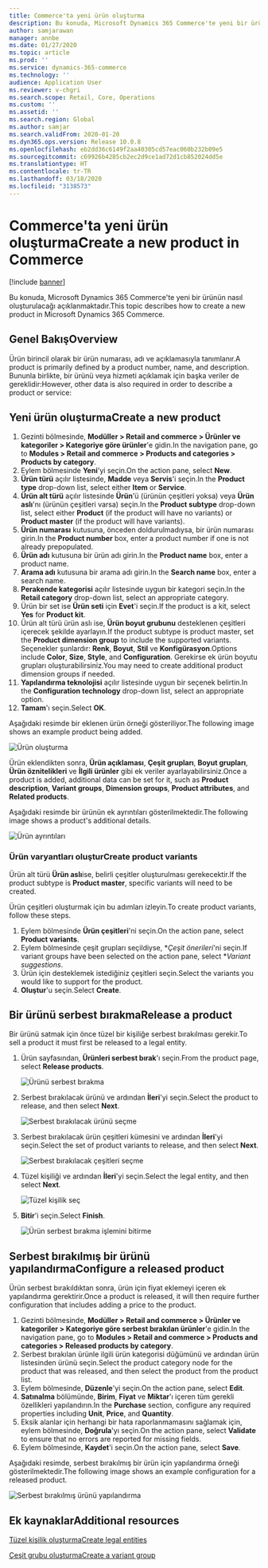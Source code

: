 ```yaml
---
title: Commerce'ta yeni ürün oluşturma
description: Bu konuda, Microsoft Dynamics 365 Commerce'te yeni bir ürünün nasıl oluşturulacağı açıklanmaktadır.
author: samjarawan
manager: annbe
ms.date: 01/27/2020
ms.topic: article
ms.prod: ''
ms.service: dynamics-365-commerce
ms.technology: ''
audience: Application User
ms.reviewer: v-chgri
ms.search.scope: Retail, Core, Operations
ms.custom: ''
ms.assetid: ''
ms.search.region: Global
ms.author: samjar
ms.search.validFrom: 2020-01-20
ms.dyn365.ops.version: Release 10.0.8
ms.openlocfilehash: eb2dd36c6149f2aa40305cd57eac060b232b09e5
ms.sourcegitcommit: c69926b4285cb2ec2d9ce1ad72d1cb852024dd5e
ms.translationtype: HT
ms.contentlocale: tr-TR
ms.lasthandoff: 03/18/2020
ms.locfileid: "3138573"
---
```

# <a name="create-a-new-product-in-commerce"></a><span data-ttu-id="60534-103">Commerce'ta yeni ürün oluşturma</span><span class="sxs-lookup"><span data-stu-id="60534-103">Create a new product in Commerce</span></span>


[!include [banner](includes/banner.md)]

<span data-ttu-id="60534-104">Bu konuda, Microsoft Dynamics 365 Commerce'te yeni bir ürünün nasıl oluşturulacağı açıklanmaktadır.</span><span class="sxs-lookup"><span data-stu-id="60534-104">This topic describes how to create a new product in Microsoft Dynamics 365 Commerce.</span></span>

## <a name="overview"></a><span data-ttu-id="60534-105">Genel Bakış</span><span class="sxs-lookup"><span data-stu-id="60534-105">Overview</span></span>

<span data-ttu-id="60534-106">Ürün birincil olarak bir ürün numarası, adı ve açıklamasıyla tanımlanır.</span><span class="sxs-lookup"><span data-stu-id="60534-106">A product is primarily defined by a product number, name, and description.</span></span> <span data-ttu-id="60534-107">Bununla birlikte, bir ürünü veya hizmeti açıklamak için başka veriler de gereklidir:</span><span class="sxs-lookup"><span data-stu-id="60534-107">However, other data is also required in order to describe a product or service:</span></span>

## <a name="create-a-new-product"></a><span data-ttu-id="60534-108">Yeni ürün oluşturma</span><span class="sxs-lookup"><span data-stu-id="60534-108">Create a new product</span></span>

1. <span data-ttu-id="60534-109">Gezinti bölmesinde, **Modüller \> Retail and commerce \> Ürünler ve kategoriler \> Kategoriye göre ürünler**'e gidin.</span><span class="sxs-lookup"><span data-stu-id="60534-109">In the navigation pane, go to **Modules \> Retail and commerce \> Products and categories \> Products by category**.</span></span>
1. <span data-ttu-id="60534-110">Eylem bölmesinde **Yeni**'yi seçin.</span><span class="sxs-lookup"><span data-stu-id="60534-110">On the action pane, select **New**.</span></span>
1. <span data-ttu-id="60534-111">**Ürün türü** açılır listesinde, **Madde** veya **Servis**'i seçin.</span><span class="sxs-lookup"><span data-stu-id="60534-111">In the **Product type** drop-down list, select either **Item** or **Service**.</span></span>
1. <span data-ttu-id="60534-112">**Ürün alt türü** açılır listesinde **Ürün**'ü (ürünün çeşitleri yoksa) veya **Ürün aslı**'nı (ürünün çeşitleri varsa) seçin.</span><span class="sxs-lookup"><span data-stu-id="60534-112">In the **Product subtype** drop-down list, select either **Product** (if the product will have no variants) or **Product master** (if the product will have variants).</span></span>
1. <span data-ttu-id="60534-113">**Ürün numarası** kutusuna, önceden doldurulmadıysa, bir ürün numarası girin.</span><span class="sxs-lookup"><span data-stu-id="60534-113">In the **Product number** box, enter a product number if one is not already prepopulated.</span></span>
1. <span data-ttu-id="60534-114">**Ürün adı** kutusuna bir ürün adı girin.</span><span class="sxs-lookup"><span data-stu-id="60534-114">In the **Product name** box, enter a product name.</span></span>
1. <span data-ttu-id="60534-115">**Arama adı** kutusuna bir arama adı girin.</span><span class="sxs-lookup"><span data-stu-id="60534-115">In the **Search name** box, enter a search name.</span></span>
1. <span data-ttu-id="60534-116">**Perakende kategorisi** açılır listesinde uygun bir kategori seçin.</span><span class="sxs-lookup"><span data-stu-id="60534-116">In the **Retail category** drop-down list, select an appropriate category.</span></span>
1. <span data-ttu-id="60534-117">Ürün bir set ise **Ürün seti** için **Evet**'i seçin.</span><span class="sxs-lookup"><span data-stu-id="60534-117">If the product is a kit, select **Yes** for **Product kit**.</span></span>
1. <span data-ttu-id="60534-118">Ürün alt türü ürün aslı ise, **Ürün boyut grubunu** desteklenen çeşitleri içerecek şekilde ayarlayın.</span><span class="sxs-lookup"><span data-stu-id="60534-118">If the product subtype is product master, set the **Product dimension group** to include the supported variants.</span></span> <span data-ttu-id="60534-119">Seçenekler şunlardır: **Renk**, **Boyut**, **Stil** ve **Konfigürasyon**.</span><span class="sxs-lookup"><span data-stu-id="60534-119">Options include **Color**, **Size**, **Style**, and **Configuration**.</span></span> <span data-ttu-id="60534-120">Gerekirse ek ürün boyutu grupları oluşturabilirsiniz.</span><span class="sxs-lookup"><span data-stu-id="60534-120">You may need to create additional product dimension groups if needed.</span></span>
1. <span data-ttu-id="60534-121">**Yapılandırma teknolojisi** açılır listesinde uygun bir seçenek belirtin.</span><span class="sxs-lookup"><span data-stu-id="60534-121">In the **Configuration technology** drop-down list, select an appropriate option.</span></span>
1. <span data-ttu-id="60534-122">**Tamam**'ı seçin.</span><span class="sxs-lookup"><span data-stu-id="60534-122">Select **OK**.</span></span>

<span data-ttu-id="60534-123">Aşağıdaki resimde bir eklenen ürün örneği gösteriliyor.</span><span class="sxs-lookup"><span data-stu-id="60534-123">The following image shows an example product being added.</span></span>

![Ürün oluşturma](media/create-new-product.png)

<span data-ttu-id="60534-125">Ürün eklendikten sonra, **Ürün açıklaması**, **Çeşit grupları**, **Boyut grupları**, **Ürün öznitelikleri** ve **İlgili ürünler** gibi ek veriler ayarlayabilirsiniz.</span><span class="sxs-lookup"><span data-stu-id="60534-125">Once a product is added, additional data can be set for it, such as **Product description**, **Variant groups**, **Dimension groups**, **Product attributes**, and **Related products**.</span></span>

<span data-ttu-id="60534-126">Aşağıdaki resimde bir ürünün ek ayrıntıları gösterilmektedir.</span><span class="sxs-lookup"><span data-stu-id="60534-126">The following image shows a product's additional details.</span></span>

![Ürün ayrıntıları](media/create-new-product-2.png)

### <a name="create-product-variants"></a><span data-ttu-id="60534-128">Ürün varyantları oluştur</span><span class="sxs-lookup"><span data-stu-id="60534-128">Create product variants</span></span>

<span data-ttu-id="60534-129">Ürün alt türü **Ürün aslı**ise, belirli çeşitler oluşturulması gerekecektir.</span><span class="sxs-lookup"><span data-stu-id="60534-129">If the product subtype is **Product master**, specific variants will need to be created.</span></span> 

<span data-ttu-id="60534-130">Ürün çeşitleri oluşturmak için bu adımları izleyin.</span><span class="sxs-lookup"><span data-stu-id="60534-130">To create product variants, follow these steps.</span></span>

1. <span data-ttu-id="60534-131">Eylem bölmesinde **Ürün çeşitleri**'ni seçin.</span><span class="sxs-lookup"><span data-stu-id="60534-131">On the action pane, select **Product variants**.</span></span>
1. <span data-ttu-id="60534-132">Eylem bölmesinde çeşit grupları seçildiyse, \**Çeşit önerileri*'ni seçin.</span><span class="sxs-lookup"><span data-stu-id="60534-132">If variant groups have been selected on the action pane, select \**Variant suggestions*.</span></span>
1. <span data-ttu-id="60534-133">Ürün için desteklemek istediğiniz çeşitleri seçin.</span><span class="sxs-lookup"><span data-stu-id="60534-133">Select the variants you would like to support for the product.</span></span>
1. <span data-ttu-id="60534-134">**Oluştur**'u seçin.</span><span class="sxs-lookup"><span data-stu-id="60534-134">Select **Create**.</span></span>

## <a name="release-a-product"></a><span data-ttu-id="60534-135">Bir ürünü serbest bırakma</span><span class="sxs-lookup"><span data-stu-id="60534-135">Release a product</span></span>

<span data-ttu-id="60534-136">Bir ürünü satmak için önce tüzel bir kişiliğe serbest bırakılması gerekir.</span><span class="sxs-lookup"><span data-stu-id="60534-136">To sell a product it must first be released to a legal entity.</span></span>

1. <span data-ttu-id="60534-137">Ürün sayfasından, **Ürünleri serbest bırak**'ı seçin.</span><span class="sxs-lookup"><span data-stu-id="60534-137">From the product page, select **Release products**.</span></span>

    ![Ürünü serbest bırakma](media/create-new-product-3.png)

1. <span data-ttu-id="60534-139">Serbest bırakılacak ürünü ve ardından **İleri**'yi seçin.</span><span class="sxs-lookup"><span data-stu-id="60534-139">Select the product to release, and then select **Next**.</span></span>

    ![Serbest bırakılacak ürünü seçme](media/create-new-product-4.png)

1. <span data-ttu-id="60534-141">Serbest bırakılacak ürün çeşitleri kümesini ve ardından **İleri**'yi seçin.</span><span class="sxs-lookup"><span data-stu-id="60534-141">Select the set of product variants to release, and then select **Next**.</span></span>

    ![Serbest bırakılacak çeşitleri seçme](media/create-new-product-5.png)

1. <span data-ttu-id="60534-143">Tüzel kişiliği ve ardından **İleri**'yi seçin.</span><span class="sxs-lookup"><span data-stu-id="60534-143">Select the legal entity, and then select **Next**.</span></span>

    ![Tüzel kişilik seç](media/create-new-product-6.png)

1. <span data-ttu-id="60534-145">**Bitir**'i seçin.</span><span class="sxs-lookup"><span data-stu-id="60534-145">Select **Finish**.</span></span>

    ![Ürün serbest bırakma işlemini bitirme](media/create-new-product-7.png)

## <a name="configure-a-released-product"></a><span data-ttu-id="60534-147">Serbest bırakılmış bir ürünü yapılandırma</span><span class="sxs-lookup"><span data-stu-id="60534-147">Configure a released product</span></span>

<span data-ttu-id="60534-148">Ürün serbest bırakıldıktan sonra, ürün için fiyat eklemeyi içeren ek yapılandırma gerektirir.</span><span class="sxs-lookup"><span data-stu-id="60534-148">Once a product is released, it will then require further configuration that includes adding a price to the product.</span></span>

1. <span data-ttu-id="60534-149">Gezinti bölmesinde, **Modüller \> Retail and commerce \> Ürünler ve kategoriler \> Kategoriye göre serbest bırakılan ürünler**'e gidin.</span><span class="sxs-lookup"><span data-stu-id="60534-149">In the navigation pane, go to **Modules \> Retail and commerce \> Products and categories \> Released products by category**.</span></span>
1. <span data-ttu-id="60534-150">Serbest bırakılan ürünle ilgili ürün kategorisi düğümünü ve ardından ürün listesinden ürünü seçin.</span><span class="sxs-lookup"><span data-stu-id="60534-150">Select the product category node for the product that was released, and then select the product from the product list.</span></span>
1. <span data-ttu-id="60534-151">Eylem bölmesinde, **Düzenle**'yi seçin.</span><span class="sxs-lookup"><span data-stu-id="60534-151">On the action pane, select **Edit**.</span></span>
1. <span data-ttu-id="60534-152">**Satınalma** bölümünde, **Birim**, **Fiyat** ve **Miktar**'ı içeren tüm gerekli özellikleri yapılandırın.</span><span class="sxs-lookup"><span data-stu-id="60534-152">In the **Purchase** section, configure any required properties including **Unit**, **Price**,  and **Quantity**.</span></span>
1. <span data-ttu-id="60534-153">Eksik alanlar için herhangi bir hata raporlanmamasını sağlamak için, eylem bölmesinde, **Doğrula**'yı seçin.</span><span class="sxs-lookup"><span data-stu-id="60534-153">On the action pane, select **Validate** to ensure that no errors are reported for missing fields.</span></span>
1. <span data-ttu-id="60534-154">Eylem bölmesinde, **Kaydet**'i seçin.</span><span class="sxs-lookup"><span data-stu-id="60534-154">On the action pane, select **Save**.</span></span>

<span data-ttu-id="60534-155">Aşağıdaki resimde, serbest bırakılmış bir ürün için yapılandırma örneği gösterilmektedir.</span><span class="sxs-lookup"><span data-stu-id="60534-155">The following image shows an example configuration for a released product.</span></span>

![Serbest bırakılmış ürünü yapılandırma](media/create-new-product-8.png)

## <a name="additional-resources"></a><span data-ttu-id="60534-157">Ek kaynaklar</span><span class="sxs-lookup"><span data-stu-id="60534-157">Additional resources</span></span>

[<span data-ttu-id="60534-158">Tüzel kişilik oluşturma</span><span class="sxs-lookup"><span data-stu-id="60534-158">Create legal entities</span></span>](channels-legal-entities.md)

[<span data-ttu-id="60534-159">Çeşit grubu oluşturma</span><span class="sxs-lookup"><span data-stu-id="60534-159">Create a variant group</span></span>](create-variant-group.md) 
